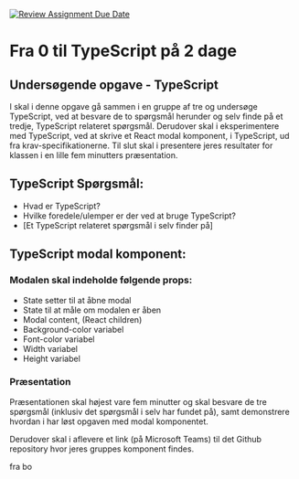 [![Review Assignment Due Date](https://classroom.github.com/assets/deadline-readme-button-22041afd0340ce965d47ae6ef1cefeee28c7c493a6346c4f15d667ab976d596c.svg)](https://classroom.github.com/a/Md-ABcvJ)
# Fra 0 til TypeScript på 2 dage

## Undersøgende opgave - TypeScript

I skal i denne opgave gå sammen i en gruppe af tre og undersøge TypeScript, ved at besvare de to spørgsmål herunder og selv finde på et tredje, TypeScript relateret spørgsmål.
Derudover skal i eksperimentere med TypeScript, ved at skrive et React modal komponent, i TypeScript, ud fra krav-specifikationerne.
Til slut skal i presentere jeres resultater for klassen i en lille fem minutters præsentation.

## TypeScript Spørgsmål:

- Hvad er TypeScript?
- Hvilke foredele/ulemper er der ved at bruge TypeScript?
- [Et TypeScript relateret spørgsmål i selv finder på]

## TypeScript modal komponent:

### Modalen skal indeholde følgende props:

- State setter til at åbne modal
- State til at måle om modalen er åben
- Modal content, (React children)
- Background-color variabel
- Font-color variabel
- Width variabel
- Height variabel

### Præsentation

Præsentationen skal højest vare fem minutter og skal besvare de tre spørgsmål (inklusiv det spørgsmål i selv har fundet på), samt
demonstrere hvordan i har løst opgaven med modal komponentet.

Derudover skal i aflevere et link (på Microsoft Teams) til det Github repository hvor jeres gruppes komponent findes.

fra bo
